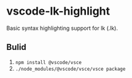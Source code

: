 # vscode-lk-highlight

Basic syntax highlighting support for lk (.lk).

## Bulid
1. `npm install @vscode/vsce`
2. `./node_modules/@vscode/vsce/vsce package`

